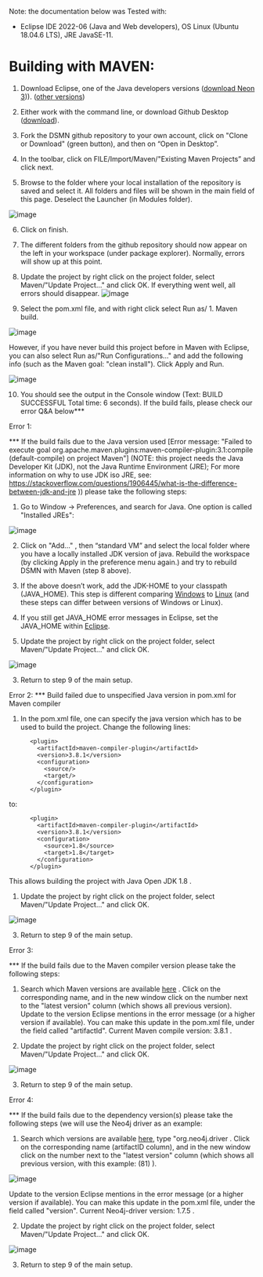 Note: the documentation below was Tested with:
* Eclipse IDE 2022-06 (Java and Web developers), OS Linux (Ubuntu 18.04.6 LTS), JRE JavaSE-11.

# Building with MAVEN:

1. Download Eclipse, one of the Java developers versions ([download Neon 3](https://www.eclipse.org/downloads/packages/eclipse-ide-eclipse-committers/neon3))). ([other versions](https://www.eclipse.org/downloads/packages/release/neon/3))

1. Either work with the command line, or download Github Desktop ([download](https://desktop.github.com/)).

1. Fork the DSMN github repository to your own account, click on "Clone or Download" (green button), and then on “Open in Desktop”.

1. In the toolbar, click on FILE/Import/Maven/"Existing Maven Projects” and click next.

1. Browse to the folder where your local installation of the repository is saved and select it. All folders and files will be shown in the main field of this page. Deselect the Launcher (in Modules folder).

![image](https://user-images.githubusercontent.com/26277832/63592643-586e8780-c5b2-11e9-9cff-87a489e997fd.png)

6. Click on finish.

7. The different folders from the github repository should now appear on the left in your workspace (under package explorer). Normally, errors will show up at this point.

8. Update the project by right click on the project folder, select Maven/"Update Project..." and click OK. If everything went well, all errors should disappear.
![image](https://user-images.githubusercontent.com/26277832/63685685-513cb900-c800-11e9-8ea1-c0cfbdaab05c.png)

9. Select the pom.xml file, and with right click select Run as/ 1. Maven build. 

![image](https://user-images.githubusercontent.com/26277832/63592958-21e53c80-c5b3-11e9-8c5c-a419724bbc8f.png)

However, if you have never build this project before in Maven with Eclipse, you can also select Run as/"Run Configurations..." and add the following info (such as the Maven goal: "clean install"). Click Apply and Run.

![image](https://user-images.githubusercontent.com/26277832/63692885-fcef0480-c812-11e9-9448-53e872696e0b.png)

10. You should see the output in the Console window (Text: BUILD SUCCESSFUL
Total time: 6 seconds). If the build fails, please check our error Q&A below***



Error 1:

*** If the build fails due to the Java version used [Error message: "Failed to execute goal org.apache.maven.plugins:maven-compiler-plugin:3.1:compile (default-compile) on project Maven"] (NOTE:  this project needs the Java Developer Kit (JDK), not the Java Runtime Environment (JRE); For more information on why to use JDK iso JRE, see: https://stackoverflow.com/questions/1906445/what-is-the-difference-between-jdk-and-jre )) please take the following steps:

1. Go to Window → Preferences, and search for Java. One option is called "Installed JREs":

![image](https://user-images.githubusercontent.com/26277832/57802623-b0e1ed80-7756-11e9-969f-e70fb82a9e70.png)

2. Click on "Add…" , then “standard VM” and select the local folder where you have a locally installed JDK version of java. Rebuild the workspace (by clicking Apply in the preference menu again.) and try to rebuild DSMN with Maven (step 8 above).

3. If the above doesn’t work, add the JDK-HOME to your classpath (JAVA_HOME). This step is different comparing [Windows](https://stackoverflow.com/questions/2619584/how-to-set-java-home-on-windows-7) to [Linux](https://access.redhat.com/documentation/en-US/JBoss_Communications_Platform/5.0/html/Platform_Installation_Guide/sect-Configuring_Java.html) (and these steps can differ between versions of Windows or Linux). 

4. If you still get JAVA_HOME error messages in Eclipse, set the JAVA_HOME within [Eclipse](https://stackoverflow.com/questions/39827802/eclipse-java-home-not-set).

5. Update the project by right click on the project folder, select Maven/"Update Project..." and click OK.

![image](https://user-images.githubusercontent.com/26277832/63685685-513cb900-c800-11e9-8ea1-c0cfbdaab05c.png)

3. Return to step 9 of the main setup. 


Error 2:
*** Build failed due to unspecified Java version in pom.xml for Maven compiler

1. In the pom.xml file, one can specify the java version which has to be used to build the project.
Change the following lines:
```
      <plugin>
        <artifactId>maven-compiler-plugin</artifactId>
        <version>3.8.1</version>
        <configuration>
          <source/>
          <target/>
        </configuration>
      </plugin>
```
to:
```
      <plugin>
        <artifactId>maven-compiler-plugin</artifactId>
        <version>3.8.1</version>
        <configuration>
          <source>1.8</source>
          <target>1.8</target>
        </configuration>
      </plugin>
```
This allows building the project with Java Open JDK 1.8 .

1. Update the project by right click on the project folder, select Maven/"Update Project..." and click OK.

![image](https://user-images.githubusercontent.com/26277832/63685685-513cb900-c800-11e9-8ea1-c0cfbdaab05c.png)

3. Return to step 9 of the main setup. 


Error 3:

*** If the build fails due to the Maven compiler version please take the following steps:

1. Search which Maven versions are available [here](https://search.maven.org/) . Click on the corresponding name, and in the new window click on the number next to the "latest version" column (which shows all previous version). Update to the version Eclipse mentions in the error message (or a higher version if available).
You can make this update in the pom.xml file, under the field called "artifactId". Current Maven compile version: 3.8.1 .

1. Update the project by right click on the project folder, select Maven/"Update Project..." and click OK.

![image](https://user-images.githubusercontent.com/26277832/63685685-513cb900-c800-11e9-8ea1-c0cfbdaab05c.png)

3. Return to step 9 of the main setup. 

Error 4:

*** If the build fails due to the dependency version(s) please take the following steps (we will use the Neo4j driver as an example:

1. Search which versions are available [here](https://search.maven.org/), type "org.neo4j.driver . Click on the corresponding name (artifactID column), and in the new window click on the number next to the "latest version" column (which shows all previous version, with this example: (81) ). 

![image](https://user-images.githubusercontent.com/26277832/63694794-81438680-c817-11e9-94f9-594438fe5501.png)

Update to the version Eclipse mentions in the error message (or a higher version if available).
You can make this update in the pom.xml file, under the field called "version". Current Neo4j-driver version: 1.7.5 .

2. Update the project by right click on the project folder, select Maven/"Update Project..." and click OK.

![image](https://user-images.githubusercontent.com/26277832/63685685-513cb900-c800-11e9-8ea1-c0cfbdaab05c.png)

3. Return to step 9 of the main setup.

